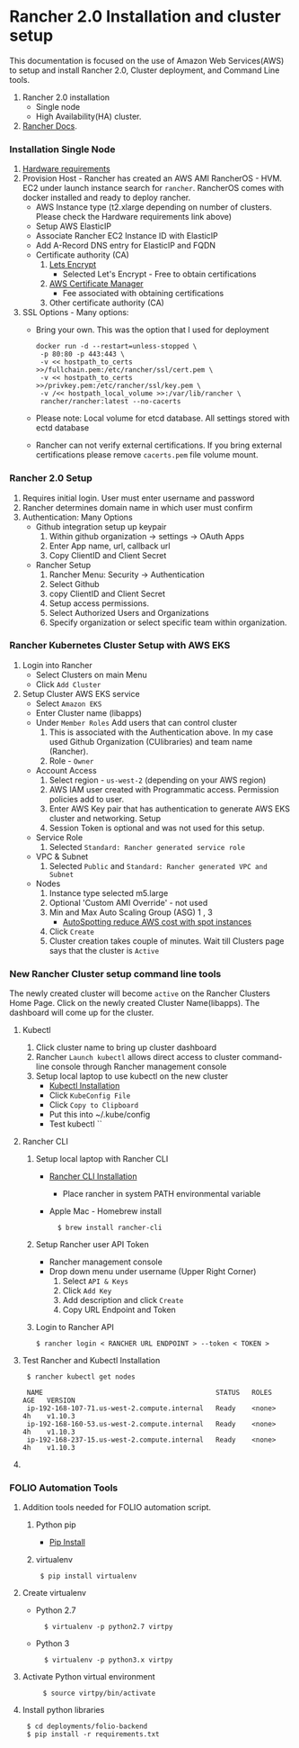 # Rancher 2.0 Installation and cluster setup

This documentation is focused on the use of Amazon Web Services(AWS) to setup and install Rancher 2.0, Cluster deployment, and Command Line tools.
1. Rancher 2.0 installation
    * Single node
    * High Availability(HA) cluster.
2. [Rancher Docs](https://rancher.com/docs/rancher/v2.x/en/installation/#installation-options).

### Installation Single Node

1. [Hardware requirements](https://rancher.com/docs/rancher/v2.x/en/installation/requirements/)
2. Provision Host - Rancher has created an AWS AMI RancherOS - HVM. EC2 under launch instance search for `rancher`. RancherOS comes with docker installed and ready to deploy rancher.
    * AWS Instance type (t2.xlarge depending on number of clusters. Please check the Hardware requirements link above)
    * Setup AWS ElasticIP
    * Associate Rancher EC2 Instance ID with ElasticIP
    * Add A-Record DNS entry for ElasticIP and FQDN
    * Certificate authority (CA)
        1. [Lets Encrypt](https://letsencrypt.org/)
            * Selected Let's Encrypt - Free to obtain certifications
        2. [AWS Certificate Manager](https://aws.amazon.com/certificate-manager/faqs/)
            * Fee associated with obtaining certifications
        3. Other certificate authority (CA)
3. SSL Options - Many options:
   - Bring your own. This was the option that I used for deployment

         docker run -d --restart=unless-stopped \
          -p 80:80 -p 443:443 \
          -v << hostpath_to_certs >>/fullchain.pem:/etc/rancher/ssl/cert.pem \
          -v << hostpath_to_certs >>/privkey.pem:/etc/rancher/ssl/key.pem \
          -v /<< hostpath_local_volume >>:/var/lib/rancher \
          rancher/rancher:latest --no-cacerts

   - Please note: Local volume for etcd database. All settings stored with ectd database
   - Rancher can not verify external certifications. If you bring external certifications please remove `cacerts.pem` file volume mount.

### Rancher 2.0 Setup

1. Requires initial login. User must enter username and password
2. Rancher determines domain name in which user must confirm
3. Authentication: Many Options
   - Github integration setup up keypair
     1. Within github organization -> settings -> OAuth Apps
     2. Enter App name, url, callback url
     3. Copy ClientID and Client Secret
   - Rancher Setup
     1. Rancher Menu: Security -> Authentication
     2. Select Github
     3. copy ClientID and Client Secret
     4. Setup access permissions.
     5. Select Authorized Users and Organizations
     6. Specify organization or select specific team within organization.

### Rancher Kubernetes Cluster Setup with AWS EKS

1. Login into Rancher
    * Select Clusters on main Menu
    * Click `Add Cluster`
2. Setup Cluster AWS EKS service
    * Select `Amazon EKS`
    * Enter Cluster name (libapps)
    * Under `Member Roles` Add users that can control cluster
        1. This is associated with the Authentication above. In my case used Github Organization (CUlibraries) and team name (Rancher).
        2. Role - `Owner`
    * Account Access
        1. Select region - `us-west-2` (depending on your AWS region)
        2. AWS IAM user created with Programmatic access. Permission policies add to user.
        3. Enter AWS Key pair that has authentication to generate AWS EKS cluster and networking. Setup
        3. Session Token is optional and was not used for this setup.
    * Service Role
        1. Selected `Standard: Rancher generated service role`
    * VPC & Subnet
        1. Selected `Public` and `Standard: Rancher generated VPC and Subnet`
    * Nodes
        1. Instance type selected m5.large
        2. Optional 'Custom AMI Override' - not used
        3. Min and Max Auto Scaling Group (ASG) 1 , 3
            * [AutoSpotting reduce AWS cost with spot instances](https://rancher.com/reducing-aws-spend/)
        4. Click `Create`
        5. Cluster creation takes couple of minutes. Wait till Clusters page says that the cluster is `Active`

### New Rancher Cluster setup command line tools
The newly created cluster will become `active` on the Rancher Clusters Home Page. Click on the newly created Cluster Name(libapps). The dashboard will come up for the cluster.
1. Kubectl
    1. Click cluster name to bring up cluster dashboard
    2. Rancher `Launch kubectl` allows direct access to cluster command-line console through Rancher management console
    2. Setup local laptop to use kubectl on the new cluster
        * [Kubectl Installation](https://kubernetes.io/docs/tasks/tools/install-kubectl/)
        * Click `KubeConfig File`
        * Click `Copy to Clipboard`
        * Put this into ~/.kube/config
        * Test kubectl ``
2. Rancher CLI
     1. Setup local laptop with Rancher CLI
        * [Rancher CLI Installation](https://rancher.com/docs/rancher/v2.x/en/cli/#download-rancher-cli)
            * Place rancher in system PATH environmental variable
        * Apple Mac - Homebrew install

                $ brew install rancher-cli
     2. Setup Rancher user API Token
        * Rancher management console
        * Drop down menu under username (Upper Right Corner)
            1. Select `API & Keys`
            2. Click `Add Key`
            3. Add description and click `Create`
            4. Copy URL Endpoint and Token
     2. Login to Rancher API

            $ rancher login < RANCHER URL ENDPOINT > --token < TOKEN >
3. Test Rancher and Kubectl Installation

        $ rancher kubectl get nodes

        NAME                                           STATUS   ROLES    AGE   VERSION
        ip-192-168-107-71.us-west-2.compute.internal   Ready    <none>   4h    v1.10.3
        ip-192-168-160-53.us-west-2.compute.internal   Ready    <none>   4h    v1.10.3
        ip-192-168-237-15.us-west-2.compute.internal   Ready    <none>   4h    v1.10.3
4.
### FOLIO Automation Tools
1. Addition tools needed for FOLIO automation script.
    1. Python pip
        * [Pip Install](https://pip.pypa.io/en/stable/installing/)
    2. virtualenv

            $ pip install virtualenv

2. Create virtualenv
    * Python 2.7

            $ virtualenv -p python2.7 virtpy

    * Python 3

            $ virtualenv -p python3.x virtpy
3. Activate Python virtual environment

            $ source virtpy/bin/activate
4. Install python libraries

        $ cd deployments/folio-backend
        $ pip install -r requirements.txt
